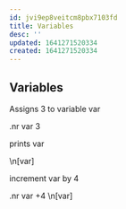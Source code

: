 ```yaml
---
id: jvi9ep8veitcm8pbx7103fd
title: Variables
desc: ''
updated: 1641271520334
created: 1641271520334
---
```



## Variables

Assigns 3 to variable var

.nr var 3

prints var

\\n[var]

increment var by 4

.nr var +4
\\n[var]
